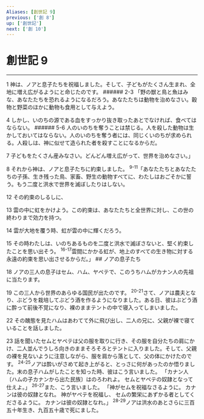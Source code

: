 ```yaml
---
Aliases: [創世記 9]
previous: ['創 8']
up: ['創世記']
next: ['創 10']
---
```

# 創世記 9

***




1 
神は、ノアと息子たちを祝福しました。そして、子どもがたくさん生まれ、全地に増え広がるようにと命じたのです。 ###### 2-3 「野の獣と鳥と魚はみな、あなたたちを恐れるようになるだろう。あなたたちは動物を治めなさい。穀物と野菜のほかに動物も食用として与えよう。 



4 
しかし、いのちの源である血をすっかり抜き取ったあとでなければ、食べてはならない。 ###### 5-6 人のいのちを奪うことは禁じる。人を殺した動物は生かしておいてはならない。人のいのちを奪う者には、同じくいのちが求められる。人殺しは、神に似せて造られた者を殺すことになるからだ。 



7 
子どもをたくさん産みなさい。どんどん増え広がって、世界を治めなさい。」 



8 
それから神は、ノアと息子たちに約束しました。 <sup class="versenum">9-11</sup>「あなたたちとあなたたちの子孫、生き残った鳥、家畜、野生の動物すべてに、わたしはおごそかに誓う。もう二度と洪水で世界を滅ぼしたりはしない。 



12 
その約束のしるしに、 



13 
雲の中に虹をかけよう。この約束は、あなたたちと全世界に対し、この世の終わりまで効力を持つ。 



14 
雲が大地を覆う時、虹が雲の中に輝くだろう。 



15 
その時わたしは、いのちあるものを二度と洪水で滅ぼさないと、堅く約束したことを思い出そう。 <sup class="versenum">16-17</sup>雲間にかかる虹が、地上のすべての生き物に対する永遠の約束を思い出させるからだ。」 ## ノアの息子たち 



18 
ノアの三人の息子はセム、ハム、ヤペテで、このうちハムがカナン人の先祖に当たります。 



19 
この三人から世界のあらゆる国民が出たのです。 <sup class="versenum">20-21</sup>さて、ノアは農夫となり、ぶどうを栽培してぶどう酒を作るようになりました。ある日、彼はぶどう酒に酔って前後不覚になり、裸のままテントの中で寝入ってしまいました。 



22 
その醜態を見たハムはあわてて外に飛び出し、二人の兄に、父親が裸で寝ていることを話しました。 



23 
話を聞いたセムとヤペテは父の服を取りに行き、その服を自分たちの肩にかけ、二人並んでうしろ向きのままそろそろとテントに入りました。そして、父親の裸を見ないように注意しながら、服を肩から落として、父の体にかけたのです。 <sup class="versenum">24-25</sup>ノアは酔いがさめて起き上がると、とっさに何があったのか悟りました。末の息子ハムがしたことを知った時、彼はこう言いました。 「カナン人〔ハムの子カナンから出た民族〕はのろわれよ。 セムとヤペテの奴隷となって仕えよ。」 <sup class="versenum">26-27</sup>また、こう言いました。 「神がセムを祝福なさるように。 カナンは彼の奴隷となれ。 神がヤペテを祝福し、 セムの繁栄にあずかる者としてくださるように。 カナンは彼の奴隷となれ。」 <sup class="versenum">28-29</sup>ノアは洪水のあとさらに三百五十年生き、九百五十歳で死にました。
